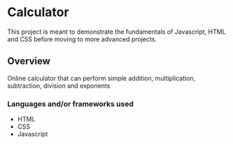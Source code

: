 # Calculator

This project is meant to demonstrate the fundamentals of Javascript, HTML and CSS before moving to more advanced projects.

## Overview

Online calculator that can perform simple addition, multiplication, subtraction, division and exponents

### Languages and/or frameworks used

- HTML
- CSS
- Javascript
